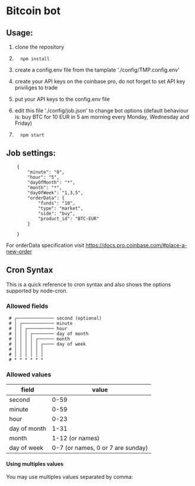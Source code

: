 # Bitcoin bot

## Usage:

1.  clone the repository

2.       npm install

3.  create a config.env file from the tamplate './config/TMP.config.env'

4.  create your API keys on the coinbase pro, do not forget to set API key priviliges to trade

5.  put your API keys to the config.env file

6.  edit this file './config/job.json' to change bot options (default behaviour is: buy BTC for 10 EUR in 5 am morning every Monday, Wednesday and Friday)

7.       npm start

## Job settings:

        {
            "minute": "0",
            "hour": "5",
            "dayOfMonth": "*",
            "month": "*",
            "dayOfWeek": "1,3,5",
            "orderData": {
                "funds": "10",
                "type": "market",
                "side": "buy",
                "product_id": "BTC-EUR"
            }

        }

For orderData specification visit https://docs.pro.coinbase.com/#place-a-new-order

## Cron Syntax

This is a quick reference to cron syntax and also shows the options supported by node-cron.

### Allowed fields

```
 # ┌────────────── second (optional)
 # │ ┌──────────── minute
 # │ │ ┌────────── hour
 # │ │ │ ┌──────── day of month
 # │ │ │ │ ┌────── month
 # │ │ │ │ │ ┌──── day of week
 # │ │ │ │ │ │
 # │ │ │ │ │ │
 # * * * * * *
```

### Allowed values

| field        | value                             |
| ------------ | --------------------------------- |
| second       | 0-59                              |
| minute       | 0-59                              |
| hour         | 0-23                              |
| day of month | 1-31                              |
| month        | 1-12 (or names)                   |
| day of week  | 0-7 (or names, 0 or 7 are sunday) |

#### Using multiples values

You may use multiples values separated by comma:
